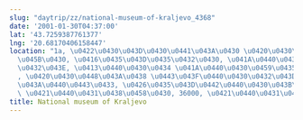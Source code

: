 ```yaml
---
slug: "daytrip/zz/national-museum-of-kraljevo_4368"
date: '2001-01-30T04:37:00'
lat: '43.7259387761377'
lng: '20.68170406158447'
location: "1a, \u0422\u0430\u043D\u0430\u0441\u043A\u0430 \u0420\u0430\u0458\u0438\
  \u045B\u0430, \u0416\u0435\u043D\u0435\u0432\u0430, \u041A\u0440\u0430\u0459\u0435\
  \u0432\u043E, \u0413\u0440\u0430\u0434 \u041A\u0440\u0430\u0459\u0435\u0432\u043E\
  , \u0420\u0430\u0448\u043A\u0438 \u0443\u043F\u0440\u0430\u0432\u043D\u0438 \u043E\
  \u043A\u0440\u0443\u0433, \u0426\u0435\u043D\u0442\u0440\u0430\u043B\u043D\u0430\
  \ \u0421\u0440\u0431\u0438\u0458\u0430, 36000, \u0421\u0440\u0431\u0438\u0458\u0430"
title: National museum of Kraljevo
---
```



